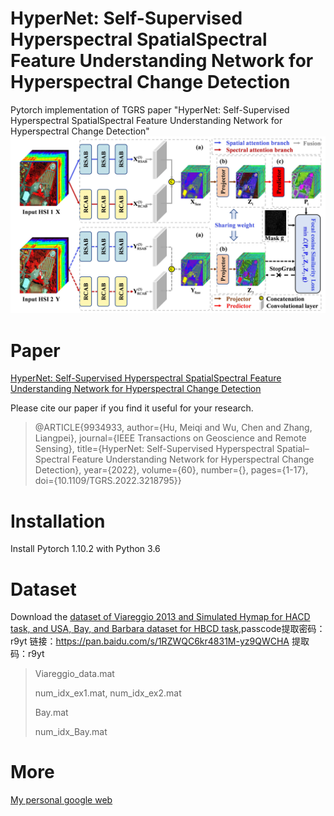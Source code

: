 # HyperNet: Self-Supervised Hyperspectral SpatialSpectral Feature Understanding Network for Hyperspectral Change Detection
Pytorch implementation of TGRS paper "HyperNet: Self-Supervised Hyperspectral SpatialSpectral Feature Understanding Network for Hyperspectral Change Detection"
![image](https://github.com/meiqihu/HyperNet/blob/main/Figure-HyperNet.jpg)
# Paper
[HyperNet: Self-Supervised Hyperspectral SpatialSpectral Feature Understanding Network for Hyperspectral Change Detection](https://ieeexplore.ieee.org/document/9934933)

Please cite our paper if you find it useful for your research.

>@ARTICLE{9934933,
  author={Hu, Meiqi and Wu, Chen and Zhang, Liangpei},
  journal={IEEE Transactions on Geoscience and Remote Sensing}, 
  title={HyperNet: Self-Supervised Hyperspectral Spatial–Spectral Feature Understanding Network for Hyperspectral Change Detection}, 
  year={2022},
  volume={60},
  number={},
  pages={1-17},
  doi={10.1109/TGRS.2022.3218795}}
# Installation
Install Pytorch 1.10.2 with Python 3.6
# Dataset
Download the [dataset of Viareggio 2013 and Simulated Hymap for HACD task, and USA, Bay, and Barbara dataset for HBCD task](https://pan.baidu.com/s/1RZWQC6kr4831M-yz9QWCHA),passcode提取密码：r9yt
链接：https://pan.baidu.com/s/1RZWQC6kr4831M-yz9QWCHA 
提取码：r9yt
> Viareggio_data.mat
> 
> num_idx_ex1.mat, num_idx_ex2.mat
> 
> Bay.mat
> 
> num_idx_Bay.mat

# More
[My personal google web](https://scholar.google.com.hk/citations?hl=zh-CN&user=jxyAHdkAAAAJ)




